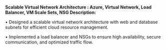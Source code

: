 **Scalable Virtual Network Architecture : Azure, Virtual Network, Load Balancer, VM Scale Sets, NSG
Description:**

• Designed a scalable virtual network architecture with web and database subnets for efficient cloud
resource management.

• Implemented a load balancer and NSGs to ensure high availability, secure communication, and optimized
traffic flow.
